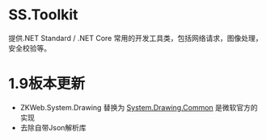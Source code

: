 # SS.Toolkit
提供.NET Standard / .NET Core 常用的开发工具类，包括网络请求，图像处理，安全校验等。

# 1.9板本更新
- ZKWeb.System.Drawing 替换为 [System.Drawing.Common](https://www.nuget.org/packages/System.Drawing.Common)  是微软官方的实现
- 去除自带Json解析库
